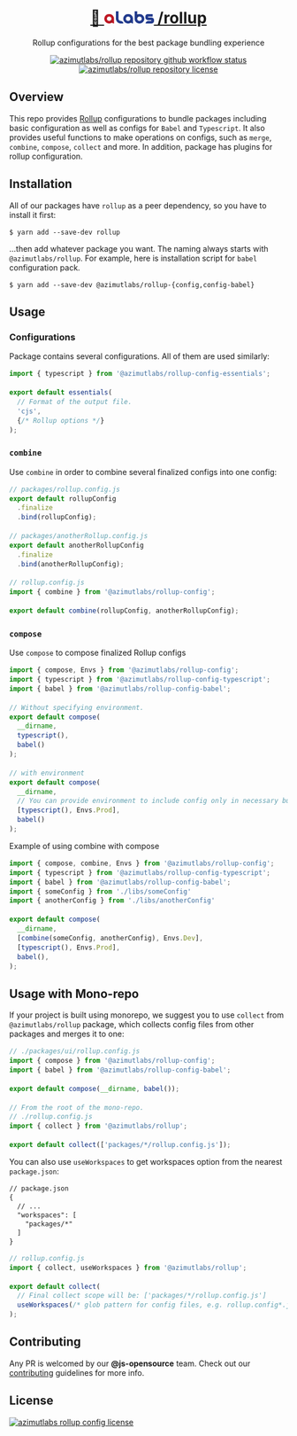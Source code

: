 <h1 align="center">
  <a target="_blank" href="https://alabs.team">
    🍣
    <img
      height="22.5"
      src="https://raw.githubusercontent.com/azimutlabs/logos/master/little_logo.png"
      alt="azimutlabs logo"
    />
    /rollup
  </a>
</h1>

<p align="center">Rollup configurations for the best package bundling experience</p>

<p align="center">
  <a href="https://github.com/azimutlabs/rollup/actions?query=workflow%3A%22Lint+and+Test%22">
    <img
      src="https://github.com/azimutlabs/rollup/workflows/Lint%20and%20Test/badge.svg"
      alt="azimutlabs/rollup repository github workflow status"
    />
  </a>
  <a href="https://github.com/azimutlabs/rollup/blob/master/LICENSE">
    <img
      src="https://img.shields.io/github/license/azimutlabs/rollup?label=License"
      alt="azimutlabs/rollup repository license"
    />
  </a>
</p>

## Overview
This repo provides [Rollup](https://github.com/rollup/rollup) configurations to bundle packages
including basic configuration as well as configs for `Babel` and `Typescript`. It also provides useful
functions to make operations on configs, such as `merge`, `combine`, `compose`, `collect` and more.
In addition, package has plugins for rollup configuration.

## Installation
All of our packages have `rollup` as a peer dependency, so you have to install it first:
```shell
$ yarn add --save-dev rollup
```
...then add whatever package you want. The naming always starts with `@azimutlabs/rollup`.
For example, here is installation script for `babel` configuration pack.
```shell
$ yarn add --save-dev @azimutlabs/rollup-{config,config-babel}
```

## Usage

### Configurations
Package contains several configurations. All of them are used similarly:

```javascript
import { typescript } from '@azimutlabs/rollup-config-essentials';

export default essentials(
  // Format of the output file.
  'cjs',
  {/* Rollup options */}
);
```

### `combine`
Use `combine` in order to combine several finalized configs into one config:
```javascript
// packages/rollup.config.js
export default rollupConfig
  .finalize
  .bind(rollupConfig);

// packages/anotherRollup.config.js
export default anotherRollupConfig
  .finalize
  .bind(anotherRollupConfig);

// rollup.config.js
import { combine } from '@azimutlabs/rollup-config';

export default combine(rollupConfig, anotherRollupConfig);
```

### `compose`
Use `compose` to compose finalized Rollup configs
```javascript
import { compose, Envs } from '@azimutlabs/rollup-config';
import { typescript } from '@azimutlabs/rollup-config-typescript';
import { babel } from '@azimutlabs/rollup-config-babel';

// Without specifying environment.
export default compose(
  __dirname,
  typescript(),
  babel()
);

// with environment
export default compose(
  __dirname,
  // You can provide environment to include config only in necessary build.
  [typescript(), Envs.Prod],
  babel()
);
```

Example of using combine with compose
```javascript
import { compose, combine, Envs } from '@azimutlabs/rollup-config';
import { typescript } from '@azimutlabs/rollup-config-typescript';
import { babel } from '@azimutlabs/rollup-config-babel';
import { someConfig } from './libs/someConfig'
import { anotherConfig } from './libs/anotherConfig'

export default compose(
  __dirname,
  [combine(someConfig, anotherConfig), Envs.Dev],
  [typescript(), Envs.Prod],
  babel(),
);
```

## Usage with Mono-repo
If your project is built using monorepo, we suggest you to use `collect` from `@azimutlabs/rollup`
package, which collects config files from other packages and merges it to one:
```javascript
// ./packages/ui/rollup.config.js
import { compose } from '@azimutlabs/rollup-config';
import { babel } from '@azimutlabs/rollup-config-babel';

export default compose(__dirname, babel());

// From the root of the mono-repo.
// ./rollup.config.js
import { collect } from '@azimutlabs/rollup';

export default collect(['packages/*/rollup.config.js']);
```
You can also use `useWorkspaces` to get workspaces option from the nearest `package.json`:
```json5
// package.json
{
  // ...
  "workspaces": [
    "packages/*"
  ]
}
```
```javascript
// rollup.config.js
import { collect, useWorkspaces } from '@azimutlabs/rollup';

export default collect(
  // Final collect scope will be: ['packages/*/rollup.config.js']
  useWorkspaces(/* glob pattern for config files, e.g. rollup.config*.js */)
);
```

## Contributing
Any PR is welcomed by our **@js-opensource** team.
Check out our [contributing](CONTRIBUTING.md) guidelines for more info.

## License
[![azimutlabs rollup config license](https://img.shields.io/github/license/azimutlabs/rollup?label=as%20always&color=informational)](LICENSE)
